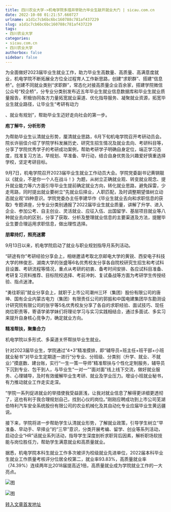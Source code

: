 ```yaml
---
title: 四川农业大学->机电学院多措并举助力毕业生敲开就业大门 | sicau.com.cn
date: 2022-10-08 01:21:57.660727
urlname: a1d1c7cb6bc6bc160788c781af437229
slug: a1d1c7cb6bc6bc160788c781af437229
tags: 
- 四川农业大学
categories:
- sicau.com.cn
- 四川农业大学
authorbox: false
sidebar: false
---
```

为全面做好2023届毕业生就业工作，助力毕业生高数量、高质量、高满意度就业，机电学院不断拓展全方位全过程育人工作新思路，创建“求职群”、搭建“信息桥”。创建不同就业类别“求职群”，常态化对接高质量企业百余家，搭建学院微信公众号“校企桥”，分专业分类别发布近五年毕业生就业信息数据库和毕业生就业质量报告，积极协同各方力量拓宽就业渠道、优化指导服务、凝聚就业资源，拓宽毕业生就业路径，让毕业生“考研有动力
<!--more-->
、就业有规划”，帮助毕业生迈好走向社会的第一步。

**庖丁解牛，分析形势**

为帮助毕业生认清就业形势，厘清就业思路，6月下旬机电学院召开考研动员会。院长许丽佳介绍了学院学科发展历史、研究生招生情况及就业去向、考研科目等，分享了学院优秀学子的考研成功案例，帮助考研学子明确自身定位，端正学习态度，找准复习方法，早规划、早准备、早行动，结合自身优势及兴趣爱好慎重选择学校，坚定考研目标。

9月7日，机电学院召开2023届毕业生就业工作动员大会。学院党委副书记黄锎靓以《就业，不是你一个人在战斗！》为题，从树立正确就业观、转变就业观念、提升就业能力等六方面引导毕业生提前确定就业方向，转化就业思路，避免踩雷，少走弯路，同时提出就业要树立“先就业后择业，人职匹配，及时调整期望值树立动态就业观”四种意识。学院党委办主任李建华作《毕业生就业去向和求职信息的获取》专题讲座，分专业分类别通报了2022届毕业生就业质量，讲解了升学、进入企业、参加公考、自主创业、灵活就业、应征入伍、出国留学、基层项目就业等八种就业去向的区别，分享了获取、分析及整理就业信息的主要渠道及方法，提醒毕业生要合理运用求职信息，做出理性选择。

**朋辈持灯，照亮迷雾**

9月13日以来，机电学院启动了就业与职业规划指导月系列活动。

“研途有你”考研经验分享会上，相继邀请考取北京邮电大学的黄锐、西安电子科技大学的林俊志、湖南大学的张盛等6名优秀校友分享各自院校研究生招生和考试科目设置、考研流程等情况，重点从考研的初衷、备考时间安排、各应试科目准备、考研复习资料推荐、目标院校选择、考前冲刺、复试备战等方面为考研学生传授经验、指点迷津。

“勇往职前”就业分享会上，就职于上市公司潮州三环（集团）股份有限公司的唐坤、国有企业内蒙古电力（集团）有限责任公司的郭振和中国电建集团华东勘测设计研究院有限公司的张宇等5名优秀校友分享了各自的求职经验、面试技巧、现任岗位职责等，寄语学弟学妹们将理论学习与实习实践相结合，通过多面试、多实习来提升自身核心竞争力，确定就业方向。

**精准帮扶，聚集合力**

机电学院以多形式、多渠道关怀帮扶毕业生就业。

针对2023届毕业生，学院通过“4+3”精准摸排，即“辅导员+班主任+班干部+小班就业秘书”对毕业生定期逐一进行“分专业、分班级、分类别（升学、就业、不就业）”摸底数、建台账，实行“一生一策一导师”精准帮扶与个性化定制服务，辅导员下沉到专业、包干到人，与毕业生“一对一”“面对面”线上线下交流，做好就业服务、心理辅导，及时有效缓解毕业生考研、就业及学业压力。增设小班就业秘书，有力推动就业工作走实走深。

“学院一系列促进就业的举措使我受益匪浅，让我对就业信息了解得更详细更透彻了，这也有利于我合理规划自己，找到心仪的岗位。”刚刚应聘成功到上市公司芜湖伯特利汽车安全系统股份有限公司的农业机械化及其自动化专业应届毕业生黄远疆说。

接下来，学院将进一步帮助学生认清就业形势，了解就业政策，引导学生树立“早准备、早动手、早择业”的“三早”意识，分类开展考编、留学、创业等系列活动，启动企业“HR”话就业系列活动，指导学生深度剖析求职背后因素，解析职场软技能与岗位胜任力，帮助学生满意就业和高质量就业。

据悉，机电学院本科生就业工作多次被评为校级就业先进单位，2022届本科毕业生就业工作质量考核评分位居全校第二，就业率93.83%，高质量就业率（74.39%）连续两年比2018届提高近1倍，高质量就业成为学院就业工作的一大亮点。

![图](https://news.sicau.edu.cn/__local/1/B0/AE/6EBA5997C2A9CD4AD14DD1305C1_A709DF51_D321.jpg)

![图](https://news.sicau.edu.cn/__local/1/27/5F/D92C9533528E29D349457E78B3F_3E01DD32_1CA95.jpg)

[转入文章首发地址](https://news.sicau.edu.cn/info/1078/69725.htm)